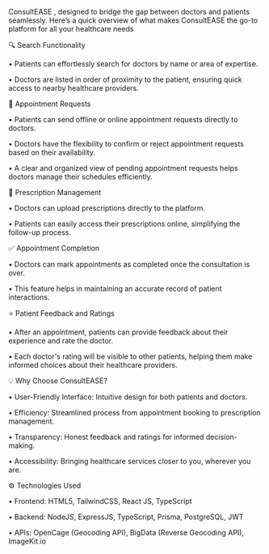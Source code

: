 ConsultEASE , designed to bridge the gap between doctors and patients seamlessly. Here’s a quick overview of what makes ConsultEASE the go-to platform for all your healthcare needs


🔍 Search Functionality

  

•⁠ ⁠Patients can effortlessly search for doctors by name or area of expertise.

  

•⁠ ⁠Doctors are listed in order of proximity to the patient, ensuring quick access to nearby healthcare providers.

  

📅 Appointment Requests

  

•⁠ ⁠Patients can send offline or online appointment requests directly to doctors.

  

•⁠ ⁠Doctors have the flexibility to confirm or reject appointment requests based on their availability.

  

•⁠ ⁠A clear and organized view of pending appointment requests helps doctors manage their schedules efficiently.

  

📄 Prescription Management

  

•⁠ ⁠Doctors can upload prescriptions directly to the platform.

  

•⁠ ⁠Patients can easily access their prescriptions online, simplifying the follow-up process.

  

✅ Appointment Completion

  

•⁠ ⁠Doctors can mark appointments as completed once the consultation is over.

  

•⁠ ⁠This feature helps in maintaining an accurate record of patient interactions.

  

⭐ Patient Feedback and Ratings

  

•⁠ ⁠After an appointment, patients can provide feedback about their experience and rate the doctor.

  

•⁠ ⁠Each doctor's rating will be visible to other patients, helping them make informed choices about their healthcare providers.

  

💡 Why Choose ConsultEASE?

  

•⁠ ⁠User-Friendly Interface: Intuitive design for both patients and doctors.

  

•⁠ ⁠Efficiency: Streamlined process from appointment booking to prescription management.

  

•⁠ ⁠Transparency: Honest feedback and ratings for informed decision-making.

  

•⁠ ⁠Accessibility: Bringing healthcare services closer to you, wherever you are.

  

⚙️ Technologies Used

  

•⁠ ⁠Frontend: HTML5, TailwindCSS, React JS, TypeScript

  

•⁠ ⁠Backend: NodeJS, ExpressJS, TypeScript, Prisma, PostgreSQL, JWT

  

•⁠ ⁠APIs: OpenCage (Geocoding API), BigData (Reverse Geocoding API), ImageKit.io